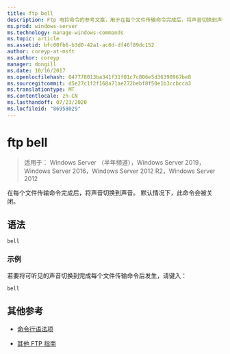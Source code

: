 ```yaml
---
title: ftp bell
description: Ftp 电铃命令的参考文章，用于在每个文件传输命令完成后，将声音切换到声音。
ms.prod: windows-server
ms.technology: manage-windows-commands
ms.topic: article
ms.assetid: bfc00fb6-b3d0-42a1-ac6d-df46f89dc152
author: coreyp-at-msft
ms.author: coreyp
manager: dongill
ms.date: 10/16/2017
ms.openlocfilehash: 047778013ba341f31f01c7c806e5d36390967be8
ms.sourcegitcommit: d5e27c1f2f168a71ae272bebf8f50e1b3ccbcca3
ms.translationtype: MT
ms.contentlocale: zh-CN
ms.lasthandoff: 07/23/2020
ms.locfileid: "86958029"
---
```

# <a name="ftp-bell"></a>ftp bell

> 适用于： Windows Server （半年频道），Windows Server 2019，Windows Server 2016，Windows Server 2012 R2，Windows Server 2012

在每个文件传输命令完成后，将声音切换到声音。 默认情况下，此命令会被关闭。

## <a name="syntax"></a>语法

```
bell
```

### <a name="examples"></a>示例

若要将可听见的声音切换到完成每个文件传输命令后发生，请键入：

```
bell
```

## <a name="additional-references"></a>其他参考

- [命令行语法项](command-line-syntax-key.md)

- [其他 FTP 指南](/previous-versions/orphan-topics/ws.10/cc756013(v=ws.10))
